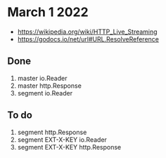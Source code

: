# March 1 2022

- <https://wikipedia.org/wiki/HTTP_Live_Streaming>
- https://godocs.io/net/url#URL.ResolveReference

## Done

1. master io.Reader
2. master http.Response
3. segment io.Reader

## To do

1. segment http.Response
2. segment EXT-X-KEY io.Reader
3. segment EXT-X-KEY http.Response
